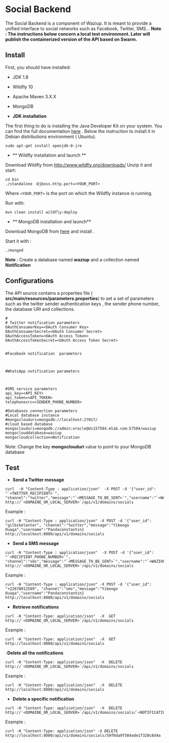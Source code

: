 
Social Backend
==============

The Social Backend is a component of Waziup.
It is meant to provide a unified interface to social networks such as Facebook, Twitter, SMS...
**Note  : The instructions below concern a local test environment. Later will publish the containerized version of the API based on Swarm.**


Install
-------

First, you should have installed:
- JDK 1.8
- Wildfly 10
- Apache Maven 3.X.X
- MongoDB

- **JDK installation**

The first thing to do is installing the Java Developer Kit on your system. You can find the full documentation [here](http://openjdk.java.net/install/) .
Below the instruction to install it in Debian distributions environment ( Ubuntu). 
```
sudo apt-get install openjdk-8-jre
```

- ** Wildfly installation and launch **

Download Wildfly from http://www.wildfly.org/downloads/
Unzip it and start:
```
cd bin
./standalone -Djboss.http.port=<YOUR_PORT>
```
Where `<YOUR_PORT>` is the port on which the Wildfly instance is running.

Run with:
```
mvn clean install wildfly:deploy
```

- ** MongoDB installation and launch**

Download  MongoDB  from [here](https://www.mongodb.com/download-center?jmp=nav#community)  and install .

Start it with :

```
./mongod

```

**Note** :  Create a database named **waziup** and a collection named **Notification**


Configurations
---

The API source contains a properties file ( **src/main/resources/parameters.properties**) to set a set of parameters such as the twitter sender authentication keys ,  the sender phone number, the database URI and collections.

~~~properties
#
# Twitter notification parameters
OAuthConsumerKey=<OAuth Consumer Key>
OAuthConsumerSecret=<OAuth Consumer Secret>
OAuthAccessToken=<OAuth Access Token>
OAuthAccessTokenSecret=<OAuth Access Token Secret>


#Facebook notification  parameters



#WhatsApp notification parameters



#SMS service parameters
api_key=<API_KEY>
api_token=<API_TOKEN>
telephonesrc=<SENDER_PHONE_NUMBER>

#Databases connection parameters
#Local database instance
#mongoclouduri=mongodb://localhost:27017/
#cloud based database
mongoclouduri=mongodb://admin:oracle@ds157584.mlab.com:57584/waziup 
mongoclouddatabase=waziup
mongocloudcollection=Notification
~~~

Note: Change the key **mongoclouduri** value to point to your MongoDB database




Test
-----

- **Send a Twitter message**

```
curl  -H "Content-Type : application/json"  -X POST -d '{"user_id": "`<TWITTER_RECIPIENT>`", "channel":"twitter","message":"`<MESSAGE_TO_BE_SENT>`","username":"`<WAZIUP_USER_CONNECTED>`"} http://`<DOMAINE_OR_LOCAL_SERVER>`/api/v1/domains/socials
```

Example :
```
curl -H "Content-Type : application/json" -X POST -d '{"user_id": "gilbikelenter", "channel":"twitter","message":"Yibeogo Ouaga","username":"Pandaconstantin} http://localhost:8080/api/v1/domains/socials
```


- **Send a SMS message**

```
curl -H "Content-Type : application/json"  -X POST -d '{"user_id": "`<RECIPIENT_PHONE_NUMBER>`", "channel":"sms","message":"`<MESSAGE_TO_BE_SENT>`","username":"`<WAZIUP_USER_CONNECTED>`"} http://`<DOMAINE_OR_LOCAL_SERVER>`/api/v1/domains/socials
```

Example :
```
curl -H "Content-Type : application/json" -X POST -d '{"user_id": "+22678012589", "channel":"sms","message":"Yibeogo Ouaga","username":"Pandaconstantin} http://localhost:8080/api/v1/domains/socials
```

- **Retrieve notifications**

```
curl -H "Content-Type: application/json"  -X  GET   http://`<DOMAINE_OR_LOCAL_SERVER>`/api/v1/domains/socials

```
Example : 

```
curl -H "Content-Type: application/json"  -X  GET   http://localhost:8080/api/v1/domains/socials

```

-**Delete all the notifications**


```
curl -H "Content-Type: application/json"  -X  DELETE   http://`<DOMAINE_OR_LOCAL_SERVER>`/api/v1/domains/socials

```

Example : 

```
curl -H "Content-Type: application/json"  -X  DELETE   http://localhost:8080/api/v1/domains/socials

```


- **Delete a specific notification**

```
curl -H "Content-Type: application/json"  -X  DELETE   http://`<DOMAINE_OR_LOCAL_SERVER>`/api/v1/domains/socials/`<NOTIFICATION_ID>`

```
Example :

```
curl -H "Content-Type: application/json" -X DELETE  http://localhost:8080/api/v1/domains/socials/59f0da9f584ade1f320c8d4a

```

